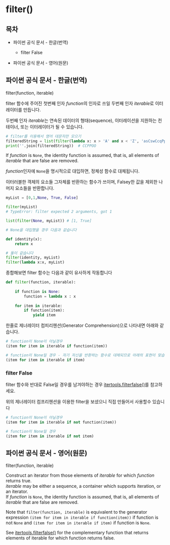 # filter()

## 목차

* 파이썬 공식 문서 - 한글(번역)
    
    * filter False
    
* 파이썬 공식 문서 - 영어(원문)

## 파이썬 공식 문서 - 한글(번역)

filter(function, iterable)

filter 함수에 주어진 첫번째 인자 *function*의 인자로 쓰일 두번째 인자 *iterable*로 이터레이터를 만듭니다.

두번째 인자 *iterable*는 연속된 데이터의 형태(sequence), 이터레이션을 지원하는 컨테이너, 또는 이터레이터가 될 수 있습니다.

```python
# filter를 이용해서 영어 대문자만 모으기
filteredString = list(filter(lambda x: x > 'A' and x < 'Z', 'asCswCcqPpPoOoO'))
print(''.join(filteredString))  # CCPPOO
```

If *function* is `None`, the identity function is assumed, that is, all elements of *iterable* that are false are removed.

*function*인자에 `None`을 명시적으로 대입하면, 정체성 함수로 대체됩니다.

이터러블한 객체의 요소들 그자체를 반환하는 함수가 쓰이며, Falsey한 값을 제외한 나머지 요소들을 반환합니다.

```python
myList = [0,1,None, True, False]

filter(myList)
# TypeError: filter expected 2 arguments, got 1

list(filter(None, myList)) # [1, True]

# None을 대입했을 경우 다음과 같습니다

def identity(x):
    return x

# 둘이 같습니다
filter(identity, myList)
filter(lambda x:x, myList)
```

종합해보면 filter 함수는 다음과 같이 유사하게 작동합니다

```python
def filter(function, iterable):
    
    if function is None:
        function = lambda x : x
        
    for item in iterable:
        if function(item):
            yield item
```

한줄로 제너레이터 컴피리헨션(Generator Comprehension)으로 나타내면 아래와 같습니다.

```python
# function이 None이 아닐경우
(item for item in iterable if function(item))

# function이 None일 경우 - 자기 자신을 반환하는 함수로 대체되므로 아래의 표현이 맞습니다
(item for item in iterable if item)
```

### filter False

filter 함수와 반대로 False일 경우를 남겨야하는 경우 [itertools.filterfalse()](https://docs.python.org/3/library/itertools.html#itertools.filterfalse)를 참고하세요.

위의 제너레이터 컴프리헨션을 이용한 filter을 보셨으니 직접 만들어서 사용할수 있습니다

```python
# function이 None이 아닐경우
(item for item in iterable if not function(item))

# function이 None일 경우
(item for item in iterable if not item)
```

## 파이썬 공식 문서 - 영어(원문)

filter(function, iterable)

Construct an iterator from those elements of *iterable* for which *function* returns true.<br>
*iterable* may be either a sequence, a container which supports iteration, or an iterator.<br>
If *function* is `None`, the identity function is assumed, that is, all elements of *iterable* that are false are removed.

Note that `filter(function, iterable)` is equivalent to the generator expression `(item for item in iterable if function(item))` if function is not `None` and `(item for item in iterable if item)` if function is `None`.

See [itertools.filterfalse()](https://docs.python.org/3/library/itertools.html#itertools.filterfalse) for the complementary function that returns elements of iterable for which function returns false.
